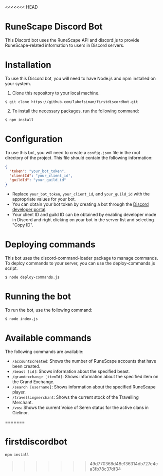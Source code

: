 <<<<<<< HEAD
# RuneScape Discord Bot

This Discord bot uses the RuneScape API and discord.js to provide RuneScape-related information to users in Discord servers.

# Installation

To use this Discord bot, you will need to have Node.js and npm installed on your system.

1. Clone this repository to your local machine.

```
$ git clone https://github.com/labofsinan/firstdiscordbot.git
```

2. To install the necessary packages, run the following command:

```
$ npm install
```

# Configuration

To use this bot, you will need to create a ```config.json``` file in the root directory of the project. This file should contain the following information:

```json
{
  "token": "your_bot_token",
  "clientId": "your_client_id",
  "guildId": "your_guild_id"
}
```

* Replace ```your_bot_token```, ```your_client_id```, and ```your_guild_id``` with the appropriate values for your bot.
* You can obtain your bot token by creating a bot through the <a href="https://discord.com/developers/docs/intro" target="_blank">Discord developer portal<a>. 
* Your client ID and guild ID can be obtained by enabling developer mode in Discord and right clicking on your bot in the server list and selecting "Copy ID".


# Deploying commands

This bot uses the discord-command-loader package to manage commands. To deploy commands to your server, you can use the deploy-commands.js script.

```
$ node deploy-commands.js
```

# Running the bot

To run the bot, use the following command:

```
$ node index.js
```


# Available commands

The following commands are available:

* ```/accountscreated```: Shows the number of RuneScape accounts that have been created.
* ```/beast [id]```: Shows information about the specified beast.
* ```/grandexchange [itemId]```: Shows information about the specified item on the Grand Exchange.
* ```/search [username]```: Shows information about the specified RuneScape player.
* ```/travellingmerchant```: Shows the current stock of the Travelling Merchant.
* ```/vos```: Shows the current Voice of Seren status for the active clans in Gielinor.





=======
# firstdiscordbot

```NPM Config
npm install
```
>>>>>>> 49d770368d48e136314db727e4ca3fb78c37df34
